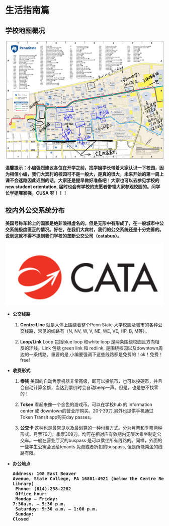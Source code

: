 # 生活指南篇

## 学校地图概况

![](.gitbook/assets/campus-map.png)

**温馨提示：小编强烈建议各位在开学之前，找学姐学长带着大家认识一下校园，因为相信小编，我们大宾村的校园可不是一般大，是真的很大，未来开始的第一周上课不会迷路因此迟到的话，大家还是提早做好准备吧！大家也可以去参见学校的new student orientation, 届时也会有学校的志愿者带领大家参观校园的。问学长学姐哪家强，CUSA 呀！！！**


## 校内外公交系统分布

**美国号称车轮上的国家是绝非浪得虚名的。但是无形中有形成了，在一般城市中公交系统极度匮乏的情况。好在，在我们大宾村，我们的公交系统还是十分完善的。说到这就不得不提到我们学校的垄断公交公司（catabus）。**

![](.gitbook/assets/catabus-logo.png)


* **公交线路**

  1.  **Centre Line**
      就是大体上围绕着整个Penn State 大学校园及城市的各种公交线路，常见的线路有（N, NV, W, V, NE, WE, VE, HP, B, M等）。
      
  2.  **Loop/Link**
      Loop 包括blue loop 和white loop 是两条围绕校园且方向相反的环线。Link 包括 green link 和 redlink, 是围绕校园以及downtown周边的一条线路。重要的是,小编要强调下这些线路都是免费的！ok！免费！free!
      
      
* **收费形式**

  1.  **零钱**
      美国的自动售票机器非常高级，即可以投纸币，也可以投硬币，并且会自动计算金额，当达到票价时会自动beep一声。但是，也是恕不找零的！
      
  2.  **Token**
      看起来像一个金色的游戏币。可以在学校hub 的 information center 或 downtown的营业厅购买。20个39刀,另外也提供手机通过Token Transit app购买day passes。
  3.  **公交卡**
      这种也是最常见以及最划算的一种付费方式。分为月票和季票两种形式。月票79刀，季票309刀。均可在相对应有效期内无限次乘坐制定公交车。一般在营业厅买的buspass 是可以乘坐所有线路的。同样，外面的一些学生公寓会发给tenants 免费或者折扣的buspass, 但是所能乘坐的线路有限。
      

* **办公地点**
**<pre>Address: 
108 East Beaver Avenue, State College, PA 16801-4921
(below the Centre Region Schlow Library)<br>
Phone: (814)-238-2282<br>
Office hour:<br>
Monday – Friday: 7:30a.m. – 5:30 p.m.<br>
Saturday: 9:30 a.m. – 1:00 p.m.<br>
Sunday: Closed</pre>**

